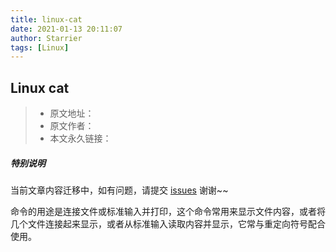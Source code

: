 ```yaml
---
title: linux-cat
date: 2021-01-13 20:11:07
author: Starrier
tags: [Linux]
---
```


## Linux cat 

> * 原文地址：[]()
> * 原文作者：[]()
> * 本文永久链接：[]()

##### **特别说明**

当前文章内容迁移中，如有问题，请提交 [issues](https://github.com/Starrier/starrier.github.io/issues) 谢谢~~

命令的用途是连接文件或标准输入并打印，这个命令常用来显示文件内容，或者将几个文件连接起来显示，或者从标准输入读取内容并显示，它常与重定向符号配合使用。
